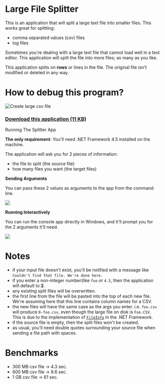 # Large File Splitter

This is an application that will split a large text file into smaller files. This works great for splitting:

- comma separated values (csv) files
- log files

Sometimes you're dealing with a large text file that cannot load well in a text editor. This application will split the file into more files; as many as you like.

This application splits on **rows** or lines in the file. The original file isn't modified or deleted in any way.
 
# How to debug this program?

![Create large csv file](https://github.com/user-attachments/assets/5fd6f280-e314-41d1-a924-6fad646b5aae)


### [Download this application (11 KB)](https://github.com/philoushka/LargeFileSplitter/releases/download/v1.1/LargeFileSplitter.exe) ###
 
Running The Splitter App

**The only requirement**: You'll need .NET Framework 4.5 installed on the machine.

The application will ask you for 2 pieces of information:

- the file to split (the source file)
- how many files you want (the target files)

**Sending Arguments**

You can pass these 2 values as arguments to the app from the command line.

![](readme/cli.png)

**Running Interactively**

You can run the console app directly in Windows, and it'll prompt you for the 2 arguments it'll need.

![](readme/console.png)

# Notes

- if your input file doesn't exist, you'll be notified with a message like `Couldn't find that file. We're done here.`
- if you enter a non-integer number(like `foo` or `4.5`, then the application will default to **2**.
- any existing split files will be overwritten.
- the first line from the file will be pasted into the top of each new file. We're assuming here that this line contains column names for a CSV.
- the new files will have the same case as the args you enter. i.e. `foo.csv` will produce `0-foo.csv`, even though the large file on disk is `Foo.CSV`. This is due to the implementation of [`FileInfo`](http://msdn.microsoft.com/en-us/library/system.io.fileinfo.aspx) in the .NET Framework.
- if the source file is empty, then the split files won't be created.
- as usual, you'll need double quotes surrounding your source file when sending a file path with spaces.

# Benchmarks

- 300 MB csv file -> 4.3 sec.
- 600 MB csv file -> 8.6 sec.
- 1 GB csv file -> 61 sec.
